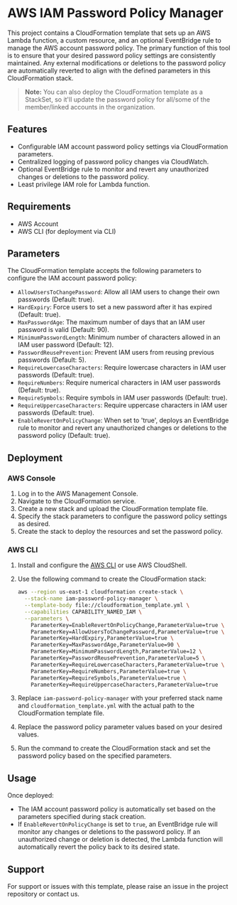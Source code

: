 # AWS IAM Password Policy Manager

This project contains a CloudFormation template that sets up an AWS Lambda function, a custom resource, and an optional EventBridge rule to manage the AWS account password policy. The primary function of this tool is to ensure that your desired password policy settings are consistently maintained. Any external modifications or deletions to the password policy are automatically reverted to align with the defined parameters in this CloudFormation stack.

> **Note:** You can also deploy the CloudFormation template as a StackSet, so it'll update the password policy for all/some of the member/linked accounts in the organization.

## Features

- Configurable IAM account password policy settings via CloudFormation parameters.
- Centralized logging of password policy changes via CloudWatch.
- Optional EventBridge rule to monitor and revert any unauthorized changes or deletions to the password policy.
- Least privilege IAM role for Lambda function.

## Requirements

- AWS Account
- AWS CLI (for deployment via CLI)

## Parameters

The CloudFormation template accepts the following parameters to configure the IAM account password policy:

- `AllowUsersToChangePassword`: Allow all IAM users to change their own passwords (Default: true).
- `HardExpiry`: Force users to set a new password after it has expired (Default: true).
- `MaxPasswordAge`: The maximum number of days that an IAM user password is valid (Default: 90).
- `MinimumPasswordLength`: Minimum number of characters allowed in an IAM user password (Default: 12).
- `PasswordReusePrevention`: Prevent IAM users from reusing previous passwords (Default: 5).
- `RequireLowercaseCharacters`: Require lowercase characters in IAM user passwords (Default: true).
- `RequireNumbers`: Require numerical characters in IAM user passwords (Default: true).
- `RequireSymbols`: Require symbols in IAM user passwords (Default: true).
- `RequireUppercaseCharacters`: Require uppercase characters in IAM user passwords (Default: true).
- `EnableRevertOnPolicyChange`: When set to 'true', deploys an EventBridge rule to monitor and revert any unauthorized changes or deletions to the password policy (Default: true).

## Deployment

### AWS Console

1. Log in to the AWS Management Console.
2. Navigate to the CloudFormation service.
3. Create a new stack and upload the CloudFormation template file.
4. Specify the stack parameters to configure the password policy settings as desired.
5. Create the stack to deploy the resources and set the password policy.

### AWS CLI

1. Install and configure the [AWS CLI](https://aws.amazon.com/cli/) or use AWS CloudShell.
2. Use the following command to create the CloudFormation stack:

    ```sh
    aws --region us-east-1 cloudformation create-stack \
      --stack-name iam-password-policy-manager \
      --template-body file://cloudformation_template.yml \
      --capabilities CAPABILITY_NAMED_IAM \
      --parameters \
        ParameterKey=EnableRevertOnPolicyChange,ParameterValue=true \
        ParameterKey=AllowUsersToChangePassword,ParameterValue=true \
        ParameterKey=HardExpiry,ParameterValue=true \
        ParameterKey=MaxPasswordAge,ParameterValue=90 \
        ParameterKey=MinimumPasswordLength,ParameterValue=12 \
        ParameterKey=PasswordReusePrevention,ParameterValue=5 \
        ParameterKey=RequireLowercaseCharacters,ParameterValue=true \
        ParameterKey=RequireNumbers,ParameterValue=true \
        ParameterKey=RequireSymbols,ParameterValue=true \
        ParameterKey=RequireUppercaseCharacters,ParameterValue=true
    ```

3. Replace `iam-password-policy-manager` with your preferred stack name and `cloudformation_template.yml` with the actual path to the CloudFormation template file.
4. Replace the password policy parameter values based on your desired values.
5. Run the command to create the CloudFormation stack and set the password policy based on the specified parameters.

## Usage

Once deployed:

- The IAM account password policy is automatically set based on the parameters specified during stack creation.
- If `EnableRevertOnPolicyChange` is set to `true`, an EventBridge rule will monitor any changes or deletions to the password policy. If an unauthorized change or deletion is detected, the Lambda function will automatically revert the policy back to its desired state.

## Support

For support or issues with this template, please raise an issue in the project repository or contact us.